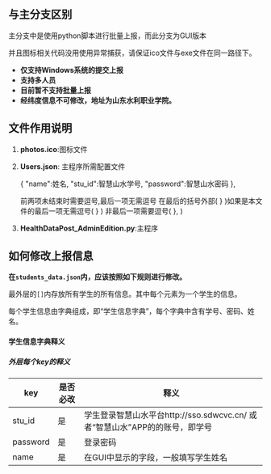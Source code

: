 

## 与主分支区别

主分支中是使用python脚本进行批量上报，而此分支为GUI版本

并且图标相关代码没用使用异常捕获，请保证ico文件与exe文件在同一路径下。

* **仅支持Windows系统的提交上报**
* **支持多人员**
* **目前暂不支持批量上报**
* **经纬度信息不可修改，地址为山东水利职业学院。**

## 文件作用说明

1. **photos.ico**:图标文件

2. **Users.json**: 主程序所需配置文件

   {
   "name":姓名,
   "stu_id":智慧山水学号,
   "password":智慧山水密码
   },

   前两项未结束时需要逗号,最后一项无需逗号
   在最后的括号外部( } )如果是本文件的最后一项无需逗号( } )
   非最后一项需要逗号( }, )

3. **HealthDataPost_AdminEdition.py**:主程序

## 如何修改上报信息

**在`students_data.json`内，应该按照如下规则进行修改。**

最外层的`[]`内存放所有学生的所有信息。其中每个元素为一个学生的信息。

每个学生信息由字典组成，即“学生信息字典”，每个字典中含有学号、密码、姓名。

#### 学生信息字典释义

##### 外层每个key的释义

| key      | 是否必改 | 释义                                       |
| -------- | ---- | ---------------------------------------- |
| stu_id   | 是    | 学生登录智慧山水平台http://sso.sdwcvc.cn/ 或者“智慧山水”APP的的账号，即学号 |
| password | 是    | 登录密码                                     |
| name     | 是    | 在GUI中显示的字段，一般填写学生姓名                      |



